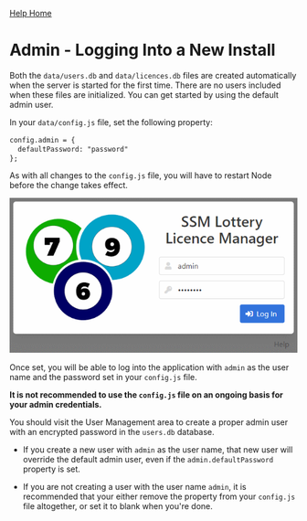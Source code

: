 [Help Home](index)

# Admin - Logging Into a New Install

Both the `data/users.db` and `data/licences.db` files are created automatically
when the server is started for the first time.  There are no users included
when these files are initialized.  You can get started by using the default admin user.

In your `data/config.js` file, set the following property:

    config.admin = {
      defaultPassword: "password"
    };

As with all changes to the `config.js` file, you will have to restart Node
before the change takes effect.

![Login Prompt](images/admin-login.png)

Once set, you will be able to log into the application with `admin` as
the user name and the password set in your `config.js` file.

**It is not recommended to use the `config.js` file on an ongoing basis
for your admin credentials.**

You should visit the User Management area
to create a proper admin user with an encrypted password in the `users.db` database.

- If you create a new user with `admin` as the user name,
  that new user will override the default admin user, even if the `admin.defaultPassword` property is set.

- If you are not creating a user with the user name `admin`,
  it is recommended that your either remove the property from your `config.js` file altogether,
  or set it to blank when you're done.
